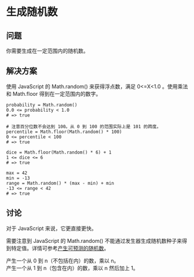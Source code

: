 # 生成随机数

## 问题

你需要生成在一定范围内的随机数。

## 解决方案

使用 JavaScript 的 Math.random() 来获得浮点数，满足 0<=X<1.0 。使用乘法和 Math.floor 得到在一定范围内的数字。
```
probability = Math.random()
0.0 <= probability < 1.0
# => true

# 注意百分位数不会达到 100。从 0 到 100 的范围实际上是 101 的跨度。
percentile = Math.floor(Math.random() * 100)
0 <= percentile < 100
# => true

dice = Math.floor(Math.random() * 6) + 1
1 <= dice <= 6
# => true

max = 42
min = -13
range = Math.random() * (max - min) + min
-13 <= range < 42
# => true
```
## 讨论

对于 JavaScript 来说，它更直接更快。

需要注意到 JavaScript 的 Math.random() 不能通过发生器生成随机数种子来得到特定值。详情可参考[产生可预测的随机数](http://coffeescript-cookbook.github.io/chapters/math/generating-predictable-random-numbers)。

产生一个从 0 到 n（不包括在内）的数，乘以 n。  
产生一个从 1 到 n（包含在内）的数，乘以 n 然后加上 1。

